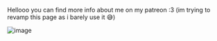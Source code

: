 Hellooo you can find more info about me on my patreon :3 (im trying to revamp this page as i barely use it 😅)



![image](https://cdn.discordapp.com/attachments/969387653436940328/1333841720252563456/image.png?ex=679a5c67&is=67990ae7&hm=4a3dfa5a50c38225884959bfb2edd50b74b8078ee7b8a3adff82cde9d46ff32c&)
